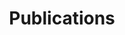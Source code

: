 ---
title: Publications

# Optional header image (relative to `static/media/` folder).
header:
  caption: ""
  image: ""
---